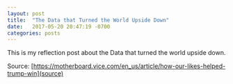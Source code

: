 ```yaml
---
layout: post
title:  "The Data that Turned the World Upside Down"
date:   2017-05-20 20:47:19 -0700
categories: posts
---
```


This is my reflection post about the Data that turned the world upside down.

Source: [https://motherboard.vice.com/en_us/article/how-our-likes-helped-trump-win](source)

[source]: https://motherboard.vice.com/en_us/article/how-our-likes-helped-trump-win
